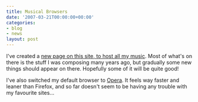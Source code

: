 ```yaml
---
title: Musical Browsers
date: '2007-03-21T00:00:00+00:00'
categories:
- blog
- news
layout: post
---
```


I've created a [new page on this site, to host all my music](/music/).  Most of what's on there is the stuff I was composing many years ago, but gradually some new things should appear on there.  Hopefully some of it will be quite good!

I've also switched my default browser to [Opera](http://www.opera.com/).  It feels way faster and leaner than Firefox, and so far doesn't seem to be having any trouble with my favourite sites...




